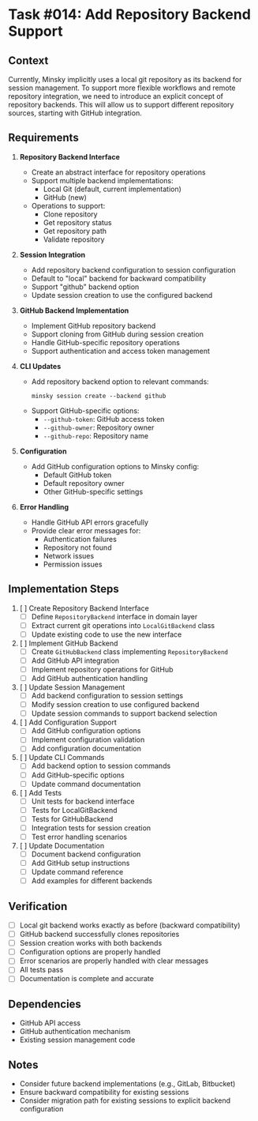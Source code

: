 # Task #014: Add Repository Backend Support

## Context

Currently, Minsky implicitly uses a local git repository as its backend for session management. To support more flexible workflows and remote repository integration, we need to introduce an explicit concept of repository backends. This will allow us to support different repository sources, starting with GitHub integration.

## Requirements

1. **Repository Backend Interface**
   - Create an abstract interface for repository operations
   - Support multiple backend implementations:
     - Local Git (default, current implementation)
     - GitHub (new)
   - Operations to support:
     - Clone repository
     - Get repository status
     - Get repository path
     - Validate repository

2. **Session Integration**
   - Add repository backend configuration to session configuration
   - Default to "local" backend for backward compatibility
   - Support "github" backend option
   - Update session creation to use the configured backend

3. **GitHub Backend Implementation**
   - Implement GitHub repository backend
   - Support cloning from GitHub during session creation
   - Handle GitHub-specific repository operations
   - Support authentication and access token management

4. **CLI Updates**
   - Add repository backend option to relevant commands:
     ```
     minsky session create --backend github
     ```
   - Support GitHub-specific options:
     - `--github-token`: GitHub access token
     - `--github-owner`: Repository owner
     - `--github-repo`: Repository name

5. **Configuration**
   - Add GitHub configuration options to Minsky config:
     - Default GitHub token
     - Default repository owner
     - Other GitHub-specific settings

6. **Error Handling**
   - Handle GitHub API errors gracefully
   - Provide clear error messages for:
     - Authentication failures
     - Repository not found
     - Network issues
     - Permission issues

## Implementation Steps

1. [ ] Create Repository Backend Interface
   - [ ] Define `RepositoryBackend` interface in domain layer
   - [ ] Extract current git operations into `LocalGitBackend` class
   - [ ] Update existing code to use the new interface

2. [ ] Implement GitHub Backend
   - [ ] Create `GitHubBackend` class implementing `RepositoryBackend`
   - [ ] Add GitHub API integration
   - [ ] Implement repository operations for GitHub
   - [ ] Add GitHub authentication handling

3. [ ] Update Session Management
   - [ ] Add backend configuration to session settings
   - [ ] Modify session creation to use configured backend
   - [ ] Update session commands to support backend selection

4. [ ] Add Configuration Support
   - [ ] Add GitHub configuration options
   - [ ] Implement configuration validation
   - [ ] Add configuration documentation

5. [ ] Update CLI Commands
   - [ ] Add backend option to session commands
   - [ ] Add GitHub-specific options
   - [ ] Update command documentation

6. [ ] Add Tests
   - [ ] Unit tests for backend interface
   - [ ] Tests for LocalGitBackend
   - [ ] Tests for GitHubBackend
   - [ ] Integration tests for session creation
   - [ ] Test error handling scenarios

7. [ ] Update Documentation
   - [ ] Document backend configuration
   - [ ] Add GitHub setup instructions
   - [ ] Update command reference
   - [ ] Add examples for different backends

## Verification

- [ ] Local git backend works exactly as before (backward compatibility)
- [ ] GitHub backend successfully clones repositories
- [ ] Session creation works with both backends
- [ ] Configuration options are properly handled
- [ ] Error scenarios are properly handled with clear messages
- [ ] All tests pass
- [ ] Documentation is complete and accurate

## Dependencies

- GitHub API access
- GitHub authentication mechanism
- Existing session management code

## Notes

- Consider future backend implementations (e.g., GitLab, Bitbucket)
- Ensure backward compatibility for existing sessions
- Consider migration path for existing sessions to explicit backend configuration 
